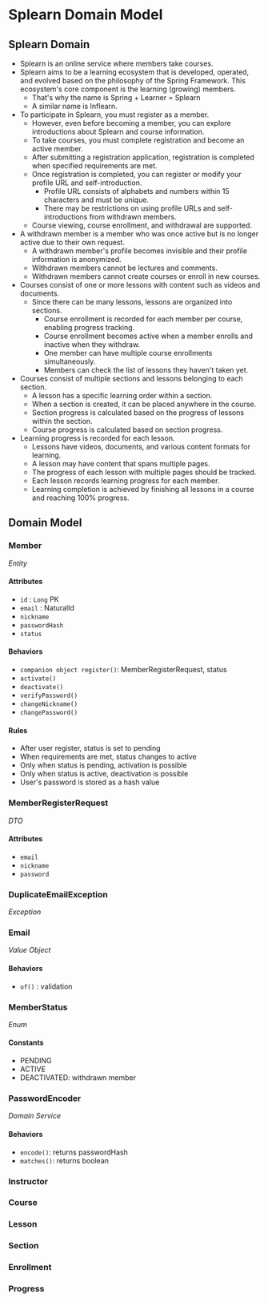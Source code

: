 # Splearn Domain Model

## Splearn Domain
* Splearn is an online service where members take courses.
* Splearn aims to be a learning ecosystem that is developed, operated, and evolved based on the philosophy of the Spring Framework.
  This ecosystem's core component is the learning (growing) members.
  * That's why the name is Spring + Learner = Splearn
  * A similar name is Inflearn.
* To participate in Splearn, you must register as a member.
  * However, even before becoming a member, you can explore introductions about Splearn and course information.
  * To take courses, you must complete registration and become an active member.
  * After submitting a registration application, registration is completed when specified requirements are met.
  * Once registration is completed, you can register or modify your profile URL and self-introduction.
    * Profile URL consists of alphabets and numbers within 15 characters and must be unique.
    * There may be restrictions on using profile URLs and self-introductions from withdrawn members.
  * Course viewing, course enrollment, and withdrawal are supported.
* A withdrawn member is a member who was once active but is no longer active due to their own request.
  * A withdrawn member's profile becomes invisible and their profile information is anonymized.
  * Withdrawn members cannot be lectures and comments.
  * Withdrawn members cannot create courses or enroll in new courses.
* Courses consist of one or more lessons with content such as videos and documents.
  * Since there can be many lessons, lessons are organized into sections.
    * Course enrollment is recorded for each member per course, enabling progress tracking.
    * Course enrollment becomes active when a member enrolls and inactive when they withdraw.
    * One member can have multiple course enrollments simultaneously.
    * Members can check the list of lessons they haven't taken yet.
* Courses consist of multiple sections and lessons belonging to each section.
  * A lesson has a specific learning order within a section.
  * When a section is created, it can be placed anywhere in the course.
  * Section progress is calculated based on the progress of lessons within the section.
  * Course progress is calculated based on section progress.
* Learning progress is recorded for each lesson.
  * Lessons have videos, documents, and various content formats for learning.
  * A lesson may have content that spans multiple pages.
  * The progress of each lesson with multiple pages should be tracked.
  * Each lesson records learning progress for each member.
  * Learning completion is achieved by finishing all lessons in a course and reaching 100% progress.

## Domain Model

### Member
_Entity_
#### Attributes
- `id` : `Long` PK
- `email` : NaturalId
- `nickname`
- `passwordHash`
- `status`
#### Behaviors
- `companion object register()`: MemberRegisterRequest, status
- `activate()`
- `deactivate()`
- `verifyPassword()`
- `changeNickname()`
- `changePassword()`
#### Rules
- After user register, status is set to pending 
- When requirements are met, status changes to active
- Only when status is pending, activation is possible
- Only when status is active, deactivation is possible
- User's password is stored as a hash value

### MemberRegisterRequest
_DTO_
#### Attributes
- `email`
- `nickname`
- `password`

### DuplicateEmailException
_Exception_

### Email
_Value Object_
#### Behaviors
- `of()` : validation

### MemberStatus
_Enum_
#### Constants
- PENDING
- ACTIVE
- DEACTIVATED: withdrawn member

### PasswordEncoder
_Domain Service_
#### Behaviors
- `encode()`: returns passwordHash
- `matches()`: returns boolean

### Instructor 

### Course

### Lesson

### Section

### Enrollment

### Progress


